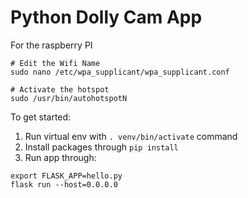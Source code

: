 # Python Dolly Cam App

For the raspberry PI

```
# Edit the Wifi Name
sudo nano /etc/wpa_supplicant/wpa_supplicant.conf

# Activate the hotspot
sudo /usr/bin/autohotspotN
```

To get started:

1. Run virtual env with `. venv/bin/activate` command
2. Install packages through `pip install`
3. Run app through:
```
export FLASK_APP=hello.py
flask run --host=0.0.0.0
```
